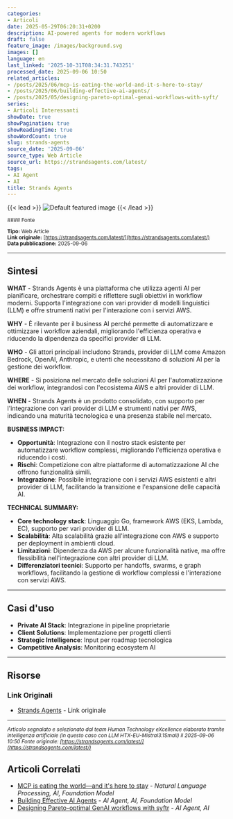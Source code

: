 ```yaml
---
categories:
- Articoli
date: 2025-05-29T06:20:31+0200
description: AI-powered agents for modern workflows
draft: false
feature_image: /images/background.svg
images: []
language: en
last_linked: '2025-10-31T08:34:31.743251'
processed_date: 2025-09-06 10:50
related_articles:
- /posts/2025/06/mcp-is-eating-the-world-and-it-s-here-to-stay/
- /posts/2025/06/building-effective-ai-agents/
- /posts/2025/05/designing-pareto-optimal-genai-workflows-with-syft/
series:
- Articoli Interessanti
showDate: true
showPagination: true
showReadingTime: true
showWordCount: true
slug: strands-agents
source_date: '2025-09-06'
source_type: Web Article
source_url: https://strandsagents.com/latest/
tags:
- AI Agent
- AI
title: Strands Agents
---
```


{{< lead >}}
![Default featured image](/images/background.svg)
{{< /lead >}}

<small>
#### Fonte

**Tipo:** Web Article  
**Link originale:** [https://strandsagents.com/latest/](https://strandsagents.com/latest/)  
**Data pubblicazione:** 2025-09-06

</small>

---

## Sintesi

**WHAT** - Strands Agents è una piattaforma che utilizza agenti AI per pianificare, orchestrare compiti e riflettere sugli obiettivi in workflow moderni. Supporta l'integrazione con vari provider di modelli linguistici (LLM) e offre strumenti nativi per l'interazione con i servizi AWS.

**WHY** - È rilevante per il business AI perché permette di automatizzare e ottimizzare i workflow aziendali, migliorando l'efficienza operativa e riducendo la dipendenza da specifici provider di LLM.

**WHO** - Gli attori principali includono Strands, provider di LLM come Amazon Bedrock, OpenAI, Anthropic, e utenti che necessitano di soluzioni AI per la gestione dei workflow.

**WHERE** - Si posiziona nel mercato delle soluzioni AI per l'automatizzazione dei workflow, integrandosi con l'ecosistema AWS e altri provider di LLM.

**WHEN** - Strands Agents è un prodotto consolidato, con supporto per l'integrazione con vari provider di LLM e strumenti nativi per AWS, indicando una maturità tecnologica e una presenza stabile nel mercato.

**BUSINESS IMPACT:**
- **Opportunità**: Integrazione con il nostro stack esistente per automatizzare workflow complessi, migliorando l'efficienza operativa e riducendo i costi.
- **Rischi**: Competizione con altre piattaforme di automatizzazione AI che offrono funzionalità simili.
- **Integrazione**: Possibile integrazione con i servizi AWS esistenti e altri provider di LLM, facilitando la transizione e l'espansione delle capacità AI.

**TECHNICAL SUMMARY:**
- **Core technology stack**: Linguaggio Go, framework AWS (EKS, Lambda, EC), supporto per vari provider di LLM.
- **Scalabilità**: Alta scalabilità grazie all'integrazione con AWS e supporto per deployment in ambienti cloud.
- **Limitazioni**: Dipendenza da AWS per alcune funzionalità native, ma offre flessibilità nell'integrazione con altri provider di LLM.
- **Differenziatori tecnici**: Supporto per handoffs, swarms, e graph workflows, facilitando la gestione di workflow complessi e l'interazione con servizi AWS.

---

## Casi d'uso

- **Private AI Stack**: Integrazione in pipeline proprietarie
- **Client Solutions**: Implementazione per progetti clienti
- **Strategic Intelligence**: Input per roadmap tecnologica
- **Competitive Analysis**: Monitoring ecosystem AI

---



## Risorse

### Link Originali
- [Strands Agents](https://strandsagents.com/latest/) - Link originale


---

*<small>Articolo segnalato e selezionato dal team Human Technology eXcellence elaborato tramite intelligenza artificiale (in questo caso con LLM HTX-EU-Mistral3.1Small) il 2025-09-06 10:50
Fonte originale: [https://strandsagents.com/latest/](https://strandsagents.com/latest/)</small>*

## Articoli Correlati

- [MCP is eating the world—and it's here to stay](/posts/2025/06/mcp-is-eating-the-world-and-it-s-here-to-stay/) - *Natural Language Processing, AI, Foundation Model*
- [Building Effective AI Agents](/posts/2025/06/building-effective-ai-agents/) - *AI Agent, AI, Foundation Model*
- [Designing Pareto-optimal GenAI workflows with syftr](/posts/2025/05/designing-pareto-optimal-genai-workflows-with-syft/) - *AI Agent, AI*